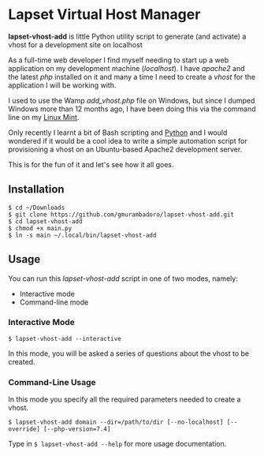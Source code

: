 # Lapset Virtual Host Manager

**lapset-vhost-add** is little Python utility script to generate (and activate) a vhost for a development site on localhost

As a full-time web developer I find myself needing to start up a web application on my development machine (*localhost*). I have *apache2* and the latest *php* installed on it and many a time I need to create a *vhost* for the application I will be working with.

I used to use the Wamp *add_vhost.php* file on Windows, but since I dumped Windows more than 12 months ago, I have been doing this via the command line on my [Linux Mint](https://www.linuxmint.com).

Only recently I learnt a bit of Bash scripting and [Python](https://python.org) and I would wondered if it would be a cool idea to write a simple automation script for provisioning a vhost on an Ubuntu-based Apache2 development server.

This is for the fun of it and let's see how it all goes.

## Installation

```
$ cd ~/Downloads
$ git clone https://github.com/gmurambadoro/lapset-vhost-add.git
$ cd lapset-vhost-add
$ chmod +x main.py
$ ln -s main ~/.local/bin/lapset-vhost-add
```

## Usage

You can run this *lapset-vhost-add* script in one of two modes, namely:

* Interactive mode
* Command-line mode

### Interactive Mode

```
$ lapset-vhost-add --interactive
```

In this mode, you will be asked a series of questions about the vhost to be created.

### Command-Line Usage

In this mode you specify all the required parameters needed to create a vhost.

```
$ lapset-vhost-add domain --dir=/path/to/dir [--no-localhost] [--override] [--php-version=7.4]
```

Type in `$ lapset-vhost-add --help` for more usage documentation.
